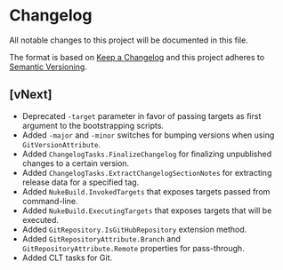# Changelog
All notable changes to this project will be documented in this file.

The format is based on [Keep a Changelog](http://keepachangelog.com/en/1.0.0/)
and this project adheres to [Semantic Versioning](http://semver.org/spec/v2.0.0.html).

## [vNext]
- Deprecated `-target` parameter in favor of passing targets as first argument to the bootstrapping scripts.
- Added `-major` and `-minor` switches for bumping versions when using `GitVersionAttribute`.
- Added `ChangelogTasks.FinalizeChangelog` for finalizing unpublished changes to a certain version.
- Added `ChangelogTasks.ExtractChangelogSectionNotes` for extracting release data for a specified tag.
- Added `NukeBuild.InvokedTargets` that exposes targets passed from command-line.
- Added `NukeBuild.ExecutingTargets` that exposes targets that will be executed.
- Added `GitRepository.IsGitHubRepository` extension method.
- Added `GitRepositoryAttribute.Branch` and `GitRepositoryAttribute.Remote` properties for pass-through.
- Added CLT tasks for Git.
